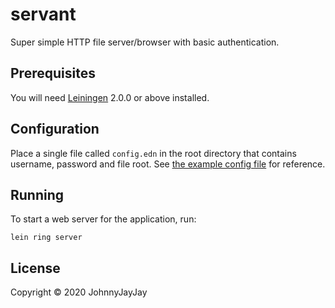 # servant

Super simple HTTP file server/browser with basic authentication.

## Prerequisites

You will need [Leiningen](https://leiningen.org) 2.0.0 or above installed.

## Configuration

Place a single file called `config.edn` in the root directory that contains username, password and file root.
See [the example config file](./config.edn.example) for reference.

## Running

To start a web server for the application, run:

    lein ring server

## License

Copyright © 2020 JohnnyJayJay
